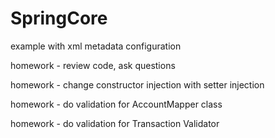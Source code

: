 SpringCore
==========
example with xml metadata configuration

homework - review code, ask questions

homework - change constructor injection with setter injection

homework - do validation for AccountMapper class

homework - do validation for Transaction Validator
